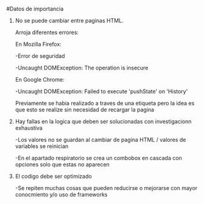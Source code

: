 #Datos de importancia

1. No se puede cambiar entre paginas HTML.

   Arroja diferentes errores:

   En Mozilla Firefox:
   
      -Error de seguridad
      
      -Uncaught DOMException: The operation is insecure
   
   En Google Chrome:
   
      -Uncaught DOMException: Failed to execute 'pushState' on 'History'
    
   Previamente se habia realizado a traves de una etiqueta <a> pero la idea es que esto se realize sin necesidad de recargar la pagina

2. Hay fallas en la logica que deben ser solucionadas con investigacionn exhaustiva
   
   -Los valores no se guardan al cambiar de pagina HTML / valores de variables se reinician
   
   -En el apartado respiratorio se crea un combobox en cascada con opciones solo que estas no aparecen 
 
3. El codigo debe ser optimizado 
   
   -Se repiten muchas cosas que pueden reducirse o mejorarse con mayor conocmiento y/o uso de frameworks
